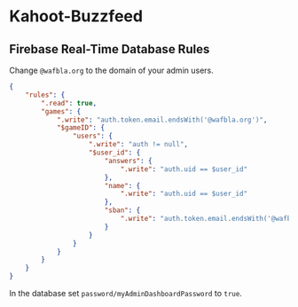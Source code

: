 # Kahoot-Buzzfeed


## Firebase Real-Time Database Rules

Change `@wafbla.org` to the domain of your admin users.

```json
{
	"rules": {
		".read": true,
		"games": {
			".write": "auth.token.email.endsWith('@wafbla.org')",
			"$gameID": {
				"users": {
					".write": "auth != null",
					"$user_id": {
						"answers": {
							".write": "auth.uid == $user_id"
						},
						"name": {
							".write": "auth.uid == $user_id"
						},
						"sban": {
							".write": "auth.token.email.endsWith('@wafbla.org')"
						}
					}
				}
			}
		}
	}
}
```

In the database set `password/myAdminDashboardPassword` to `true`.